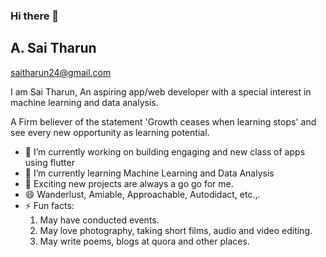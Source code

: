 ### Hi there 👋

## A. Sai Tharun

saitharun24@gmail.com

I am Sai Tharun, An aspiring app/web developer with a special interest in machine learning and data analysis.

A Firm believer of the statement 'Growth ceases when learning stops' and see every new opportunity as learning potential. 

- 🔭 I’m currently working on building engaging and new class of apps using flutter
- 🌱 I’m currently learning Machine Learning and Data Analysis
- 👯 Exciting new projects are always a go go for me.
- 😄 Wanderlust, Amiable, Approachable, Autodidact, etc.,.
- ⚡ Fun facts: 
     1. May have conducted events.
     2. May love photography, taking short films, audio and video editing.
     3. May write poems, blogs at quora and other places.

<!--
**saitharun24/saitharun24** is a ✨ _special_ ✨ repository because its `README.md` (this file) appears on your GitHub profile.
